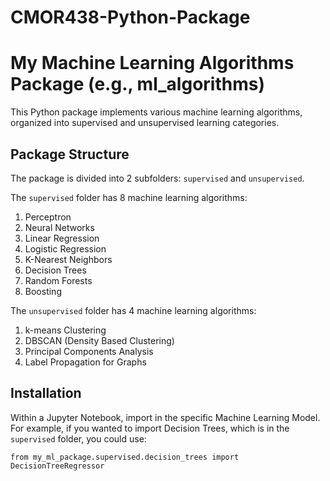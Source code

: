 # CMOR438-Python-Package

# My Machine Learning Algorithms Package (e.g., ml_algorithms)

This Python package implements various machine learning algorithms, organized into supervised and unsupervised learning categories.

## Package Structure

The package is divided into 2 subfolders: ```supervised``` and ```unsupervised```. 

The ```supervised``` folder has 8 machine learning algorithms:
1. Perceptron
2. Neural Networks
3. Linear Regression
4. Logistic Regression
5. K-Nearest Neighbors
6. Decision Trees
7. Random Forests
8. Boosting

The ```unsupervised``` folder has 4 machine learning algorithms:
1. k-means Clustering
2. DBSCAN (Density Based Clustering)
3. Principal Components Analysis
4. Label Propagation for Graphs


## Installation


Within a Jupyter Notebook, import in the specific Machine Learning Model. For example, if you wanted to import Decision Trees, which is in the ```supervised``` folder, you could use:

```from my_ml_package.supervised.decision_trees import DecisionTreeRegressor```




